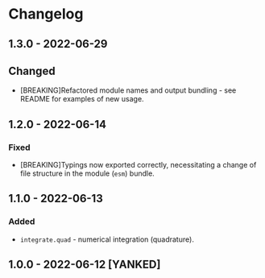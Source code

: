 # Changelog

## 1.3.0 - 2022-06-29

## Changed

- [BREAKING]Refactored module names and output bundling - see README for
  examples of new usage.

## 1.2.0 - 2022-06-14

### Fixed

- [BREAKING]Typings now exported correctly, necessitating a change of file
  structure in the module (`esm`) bundle.

## 1.1.0 - 2022-06-13

### Added

- `integrate.quad` - numerical integration (quadrature).

## 1.0.0 - 2022-06-12 [YANKED]
